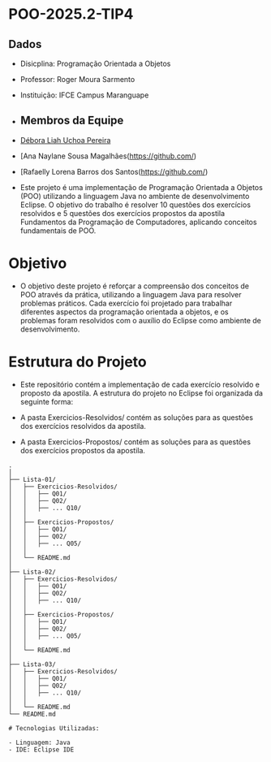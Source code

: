 # POO-2025.2-TIP4

## Dados
- Disicplina: Programação Orientada a Objetos
- Professor: Roger Moura Sarmento
- Instituição: IFCE Campus Maranguape

- ## Membros da Equipe  
- [Débora Liah Uchoa Pereira](https://github.com/deboraliah)  
- [Ana Naylane Sousa Magalhães(https://github.com/)
- [Rafaelly Lorena Barros dos Santos(https://github.com/)

- Este projeto é uma implementação de Programação Orientada a Objetos (POO) utilizando a linguagem Java no ambiente de desenvolvimento Eclipse. O objetivo do trabalho é resolver 10 questões dos exercícios resolvidos e 5 questões dos exercícios propostos da apostila Fundamentos da Programação de Computadores, aplicando conceitos fundamentais de POO.

# Objetivo

- O objetivo deste projeto é reforçar a compreensão dos conceitos de POO através da prática, utilizando a linguagem Java para resolver problemas práticos. Cada exercício foi projetado para trabalhar diferentes aspectos da programação orientada a objetos, e os problemas foram resolvidos com o auxílio do Eclipse como ambiente de desenvolvimento.

# Estrutura do Projeto

- Este repositório contém a implementação de cada exercício resolvido e proposto da apostila. A estrutura do projeto no Eclipse foi organizada da seguinte forma:

- A pasta Exercicios-Resolvidos/ contém as soluções para as questões dos exercícios resolvidos da apostila.

- A pasta Exercicios-Propostos/ contém as soluções para as questões dos exercícios propostos da apostila.

```text
.
│
├── Lista-01/
│   ├── Exercicios-Resolvidos/
│   │   ├── Q01/
│   │   ├── Q02/
│   │   ├── ... Q10/
│   │
│   ├── Exercicios-Propostos/
│   │   ├── Q01/
│   │   ├── Q02/
│   │   ├── ... Q05/
│   │
│   └── README.md
│
├── Lista-02/
│   ├── Exercicios-Resolvidos/
│   │   ├── Q01/
│   │   ├── Q02/
│   │   ├── ... Q10/
│   │
│   ├── Exercicios-Propostos/
│   │   ├── Q01/
│   │   ├── Q02/
│   │   ├── ... Q05/
│   │
│   └── README.md
│
├── Lista-03/
│   ├── Exercicios-Resolvidos/
│   │   ├── Q01/
│   │   ├── Q02/
│   │   ├── ... Q10/
│   │
│   └── README.md
└── README.md

# Tecnologias Utilizadas:

- Linguagem: Java
- IDE: Eclipse IDE 
